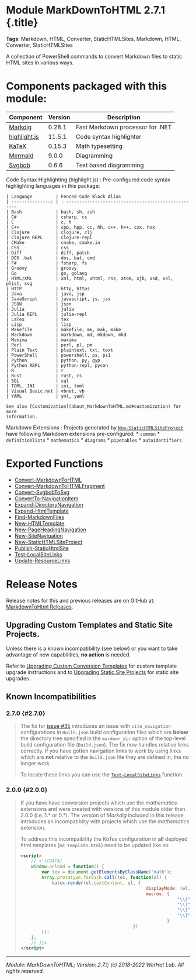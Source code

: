 ﻿# Module MarkDownToHTML 2.7.1 {.title}

**Tags**: Markdown, HTML, Converter, StaticHTMLSites, Markdown, HTML, Converter, StaticHTMLSites

A collection of PowerShell commands to convert Markdown files to static
HTML sites in various ways.

# Components packaged with this module:

| Component                                       |Version | Description
|-------------------------------------------------|--------|-----------------------------------
| [Markdig](https://github.com/lunet-io/markdig)  | 0.28.1 | Fast Markdown processor for .NET
| [highlight.js](https://highlightjs.org/)        | 11.5.1 | Code syntax highlighter
| [KaTeX](https://katex.org/)                     | 0.15.3 | Math typesetting
| [Mermaid](http://mermaid-js.github.io/mermaid/) | 9.0.0  | Diagramming
| [Svgbob](https://lib.rs/crates/svgbob_cli)      | 0.6.6  | Text based diagramming

Code Syntax Highlighting (highlight.js)
:   Pre-configured code syntax highlighting languages in this package:

    | Language         | Fenced Code Block Alias
    | ---------------: | : ---------------------------------------------------
    | Bash             | bash, sh, zsh
    | C#               | csharp, cs
    | C                | c, h
    | C++              | cpp, hpp, cc, hh, c++, h++, cxx, hxx
    | Clojure          | clojure, clj
    | Clojure REPL     | clojure-repl
    | CMake            | cmake, cmake.in
    | CSS              | css
    | Diff             | diff, patch
    | DOS .bat         | dos, bat, cmd
    | F#               | fsharp, fs
    | Groovy           | groovy
    | Go               | go, golang
    | HTML/XML         | xml, html, xhtml, rss, atom, xjb, xsd, xsl, plist, svg
    | HTTP             | http, https
    | Java             | java, jsp
    | JavaScript       | javascript, js, jsx
    | JSON             | json
    | Julia            | julia
    | Julia REPL       | julia-repl
    | LaTex            | tex
    | Lisp             | lisp
    | Makefile         | makefile, mk, mak, make
    | Markdown         | markdown, md, mkdown, mkd
    | Maxima           | maxima
    | Perl             | perl, pl, pm
    | Plain Text       | plaintext, txt, text
    | PowerShell       | powershell, ps, ps1
    | Python           | python, py, gyp
    | Python REPL      | python-repl, pycon
    | R                | r
    | Rust             | rust, rs
    | SQL              | sql
    | TOML, INI        | ini, toml
    | Visual Basic.net | vbnet, vb
    | YAML             | yml, yaml

    See also [Customization](about_MarkdownToHTML.md#customization) for more
    information.

Markdown Extensions
:   Projects generated by [`New-StaticHTMLSiteProject`](New-StaticHTMLSiteProject.md) have following
    Markdown extensions pre-configured:
    * `common`
    * `definitionlists`
    * `mathematics`
    * `diagrams`
    * `pipetables`
    * `autoidentifiers`

# Exported Functions

* [Convert-MarkdownToHTML](Convert-MarkdownToHTML.md)
* [Convert-MarkdownToHTMLFragment](Convert-MarkdownToHTMLFragment.md)
* [Convert-SvgbobToSvg](Convert-SvgbobToSvg.md)
* [ConvertTo-NavigationItem](ConvertTo-NavigationItem.md)
* [Expand-DirectoryNavigation](Expand-DirectoryNavigation.md)
* [Expand-HtmlTemplate](Expand-HtmlTemplate.md)
* [Find-MarkdownFiles](Find-MarkdownFiles.md)
* [New-HTMLTemplate](New-HTMLTemplate.md)
* [New-PageHeadingNavigation](New-PageHeadingNavigation.md)
* [New-SiteNavigation](New-SiteNavigation.md)
* [New-StaticHTMLSiteProject](New-StaticHTMLSiteProject.md)
* [Publish-StaticHtmlSite](Publish-StaticHtmlSite.md)
* [Test-LocalSiteLinks](Test-LocalSiteLinks.md)
* [Update-ResourceLinks](Update-ResourceLinks.md)

# Release Notes

Release notes for this and previous releases are on GitHub at:
[MarkdownToHtml Releases](https://github.com/WetHat/MarkdownToHtml/releases).

## Upgrading Custom Templates and Static Site Projects.

Unless there is a known incompatibility (see below) or you want to take
advantage of new capabilities, **no action** is needed.

Refer to
[Upgrading Custom Conversion Templates](New-StaticHTMLSiteProject.md#upgrading-custom-conversion-templates)
for custom template upgrade instructions and to
[Upgrading Static Site Projects](New-StaticHTMLSiteProject.md#upgrading-static-site-projects)
for static site upgrades.

## Known Incompatibilities

### 2.7.0  {#2.7.0}
> The fix for [issue #35](https://github.com/WetHat/MarkdownToHtml/issues/35)
> introduces an issue with `site_navigation` configurations in `Build.json`
> build configuration files which are **below** the directory tree specified in
> the `mardown_dir` option of the top-level build configuration file
> (`Build.json`). The fix now handles relative links correctly. If you have
> gotten navigation links to work by using links which are **not** relative
> to the `Build.json` file they are defined in, the no longer work.
>
> To locate these links you can use the [`Test-LocalSiteLinks`](Test-LocalSiteLinks.md) function.

### 2.0.0 {#2.0.0}
> If you have have conversion projects which use the _mathematics_ extensions and
> were created with versions of this module older than 2.0.0 (i.e. 1.* or 0.*).
> The version of _Markdig_ included in this release introduces an
> incompatiblity with projects which use the _mathematics_ extension.
>
> To address this incompaibility the _KaTex_ configuration in
> **all** deployed html templates (`md_template.html`) need to be updated like so:
>
> ~~~ html
> <script>
>     // <![CDATA[
>     window.onload = function() {
>         var tex = document.getElementsByClassName("math");
>         Array.prototype.forEach.call(tex, function(el) {
>             katex.render(el.textContent, el, {
>                                                 displayMode: (el.nodeName == "DIV"),
>                                                 macros: {
>                                                             "\\(": "",
>                                                             "\\)": "",
>                                                             "\\[": "",
>                                                             "\\]": ""
>                                                         }
>                                            })
>         });
>     };
>     // ]]>
> </script>
> ~~~


---

<cite>Module: MarkDownToHTML; Version: 2.7.1; (c) 2018-2022 WetHat Lab. All rights reserved.</cite>
